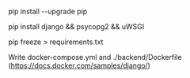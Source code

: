 pip install --upgrade pip

pip install django && psycopg2 && uWSGI

pip freeze > requirements.txt

Write docker-compose.yml and ./backend/Dockerfile (https://docs.docker.com/samples/django/)


